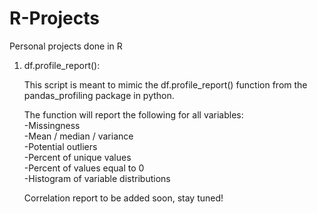 # R-Projects
Personal projects done in R

1) df.profile_report():

    This script is meant to mimic the df.profile_report() function from the pandas_profiling package in python. 

    The function will report the following for all variables:<br/>
      -Missingness<br/>
      -Mean / median / variance<br/>
      -Potential outliers<br/>
      -Percent of unique values<br/>
      -Percent of values equal to 0<br/>
      -Histogram of variable distributions<br/>
  
    Correlation report to be added soon, stay tuned!
